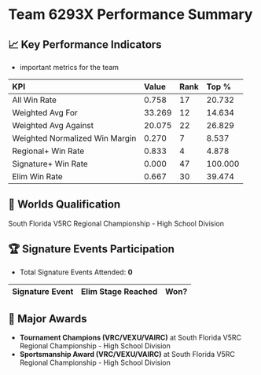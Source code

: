# Team 6293X Performance Summary

## 📈 Key Performance Indicators
- important metrics for the team

| KPI | Value | Rank | Top % |
|:---|:-----|:----|:-----|
| All Win Rate | 0.758 | 17 | 20.732 |
| Weighted Avg For | 33.269 | 12 | 14.634 |
| Weighted Avg Against | 20.075 | 22 | 26.829 |
| Weighted Normalized Win Margin | 0.270 | 7 | 8.537 |
| Regional+ Win Rate | 0.833 | 4 | 4.878 |
| Signature+ Win Rate | 0.000 | 47 | 100.000 |
| Elim Win Rate | 0.667 | 30 | 39.474 |


## 🎯 Worlds Qualification
South Florida V5RC Regional Championship - High School Division

## 🏆 Signature Events Participation
- Total Signature Events Attended: **0**

| Signature Event | Elim Stage Reached | Won? |
|:----------------|:-------------------|:----|


## 🥇 Major Awards
- **Tournament Champions (VRC/VEXU/VAIRC)** at South Florida V5RC Regional Championship - High School Division
- **Sportsmanship Award (VRC/VEXU/VAIRC)** at South Florida V5RC Regional Championship - High School Division

